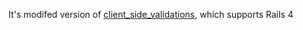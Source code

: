 It's modifed version of [client_side_validations](https://github.com/bcardarella/client_side_validations.git), which supports Rails 4
